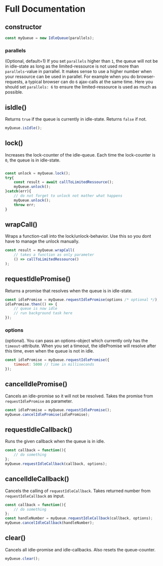 # Full Documentation

## constructor

```javascript
const myQueue = new IdleQueue(parallels);
```

### parallels

(Optional, default=1) If you set `parallels` higher than `1`, the queue will not be in idle-state as long as the limited-ressource is not used more than `parallels`-value in parrallel. It makes sense to use a higher number when your ressource can be used in parallel. For example when you do browser-requests, a typical browser can do `6` ajax-calls at the same time. Here you should set `parallels: 6` to ensure the limited-ressource is used as much as possible.

## isIdle()
Returns `true` if the queue is currently in idle-state. Returns `false` if not.

```js
myQueue.isIdle();
```

## lock()

Increases the lock-counter of the idle-queue. Each time the lock-counter is `0`, the queue is in idle-state.

```javascript

const unlock = myQueue.lock();
try{
    const result = await callToLimitedRessource();
    myQueue.unlock();
}catch(err){
    // do not forget to unlock not mather what happens
    myQueue.unlock();
    throw err;
}
```

## wrapCall()

Wraps a function-call into the lock/unlock-behavior. Use this so you dont have to manage the unlock manually.

```javascript
const result = myQueue.wrapCall(
    // takes a function as only parameter
    () => callToLimitedRessource()
);
```

## requestIdlePromise()

Returns a promise that resolves when the queue is in idle-state.

```javascript
const idlePromise = myQueue.requestIdlePromise(options /* optional */);
idlePromise.then(() => {
    // queue is now idle
    // run background task here
});
```

### options

(optional). You can pass an options-object which currently only has the `timeout`-attribute. When you set a timeout, the idlePromise will resolve after this time, even when the queue is not in idle.

```javascript
const idlePromise = myQueue.requestIdlePromise({
    timeout: 5000 // time in milliseconds
});
```

## cancelIdlePromise()

Cancels an idle-promise so it will not be resolved. Takes the promise from `requestIdlePromise` as parameter.

```javascript
const idlePromise = myQueue.requestIdlePromise();
myQueue.cancelIdlePromise(idlePromise);
```

## requestIdleCallback()

Runs the given callback when the queue is in idle.

```javascript
const callback = function(){
    // do something
};
myQueue.requestIdleCallback(callback, options);
```

## cancelIdleCallback()

Cancels the calling of `requestIdleCallback`. Takes returned number from `requestIdleCallback` as input.

```javascript
const callback = function(){
    // do something
};
const handleNumber = myQueue.requestIdleCallback(callback, options);
myQueue.cancelIdleCallback(handleNumber);
```

## clear()

Cancels all idle-promise and idle-callbacks. Also resets the queue-counter.

```javascript
myQueue.clear();
```
